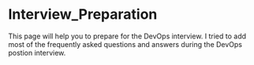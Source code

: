 # Interview_Preparation
This page will help you to prepare for the DevOps interview. 
I tried to add most of the frequently asked questions and answers during the DevOps postion interview.

